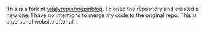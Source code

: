 This is a fork of [vitalyrepin/vrepinblog](http://github.com/vitalyrepin/vrepinblog). I cloned the repository and created a new one; I have no intentions to merge my code to the original repo. This is a personal website after all!
